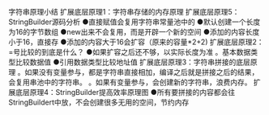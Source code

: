 字符串原理小结
扩展底层原理1：字符串存储的内存原理
扩展底层原理5：StringBuilder源码分析
●直接赋值会复用字符串常量池中的
●默认创建一个长度为16的字节数组
●new出来不会复用，而是开辟一个新的空间
●添加的内容长度小于16，直接存
●添加的内容大于16会扩容（原来的容量*2+2)
扩展底层原理2：=号比较的到底是什么？
●如果扩容之后还不够，以实际长度为准
。基本数据类型比较数据值
●引用数据类型比较地址值
扩展底层原理3：字符串拼接的底层原理
。如果没有变量参与，都是字符串直接相加，编译之后就是拼接之后的结果，会复用串池中的字符串。
。如果有变量参与，会创建新的字符串，浪费内存。
扩展底层原理4：StringBuilder提高效率原理图
●所有要拼接的内容都会往StringBuildert中放，不会创建很多无用的空间，节约内存